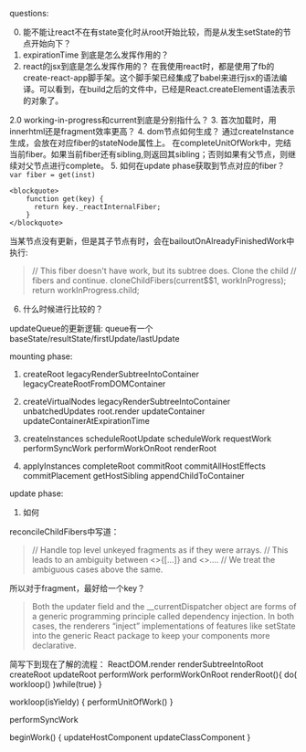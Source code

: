 questions: 

0. 能不能让react不在有state变化时从root开始比较，而是从发生setState的节点开始向下？
1. expirationTime 到底是怎么发挥作用的？
2. react的jsx到底是怎么发挥作用的？
	在我使用react时，都是使用了fb的create-react-app脚手架。这个脚手架已经集成了babel来进行jsx的语法编译。可以看到，在build之后的文件中，已经是React.createElement语法表示的对象了。

2.0 working-in-progress和current到底是分别指什么？
3. 首次加载时，用innerhtml还是fragment效率更高？
4. dom节点如何生成？
	通过createInstance生成，会放在对应fiber的stateNode属性上。
	在completeUnitOfWork中，完结当前fiber。如果当前fiber还有sibling,则返回其sibling；否则如果有父节点，则继续对父节点进行complete。
5. 如何在update phase获取到节点对应的fiber？
	`var fiber = get(inst)`

	<blockquote>
		function get(key) {
	      return key._reactInternalFiber;
	    }
	</blockquote>

当某节点没有更新，但是其子节点有时，会在bailoutOnAlreadyFinishedWork中执行: 
<blockquote>
	// This fiber doesn't have work, but its subtree does. Clone the child
    // fibers and continue.
    cloneChildFibers(current$$1, workInProgress);
    return workInProgress.child;
</blockquote>

6. 什么时候进行比较的？




updateQueue的更新逻辑:
queue有一个baseState/resultState/firstUpdate/lastUpdate




mounting phase:
1. createRoot
	legacyRenderSubtreeIntoContainer
		legacyCreateRootFromDOMContainer
	
2. createVirtualNodes
	legacyRenderSubtreeIntoContainer
		unbatchedUpdates
			root.render
				updateContainer
					updateContainerAtExpirationTime
3. createInstances
						scheduleRootUpdate
							scheduleWork
								requestWork
									performSyncWork
										performWorkOnRoot
											renderRoot

4. applyInstances
											completeRoot
												commitRoot
														commitAllHostEffects
															commitPlacement
																getHostSibling
																appendChildToContainer


update phase:
1. 如何

reconcileChildFibers中写道： 
<blockquote>
	// Handle top level unkeyed fragments as if they were arrays.
    // This leads to an ambiguity between <>{[...]}</> and <>...</>.
    // We treat the ambiguous cases above the same.
</blockquote>
所以对于fragment，最好给一个key？

<blockquote>
	Both the updater field and the __currentDispatcher object are forms of a generic programming principle called dependency injection. In both cases, the renderers “inject” implementations of features like setState into the generic React package to keep your components more declarative.
</blockquote>

简写下到现在了解的流程：
ReactDOM.render
renderSubtreeIntoRoot
createRoot
updateRoot
performWork
performWorkOnRoot
renderRoot(){
	do(
		workloop()
	)while(true)
}

workloop(isYieldy) {
	performUnitOfWork()
}

performSyncWork

beginWork() {
	updateHostComponent
	updateClassComponent
}
